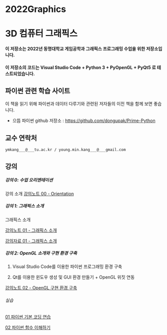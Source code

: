 # 2022Graphics

# 3D 컴퓨터 그래픽스
#### 이 저장소는 2022년 동명대학교 게임공학과 그래픽스 프로그래밍 수업을 위한 저장소입니다.
#### 이 저장소의 코드는 Visual Studio Code + Python 3 + PyOpenGL + PyQt5 로 테스트되었습니다.

## 파이썬 관련 학습 사이트

이 책을 읽기 위해 파이썬과 데이터 다루기와 관련된 저자들의 이전 책을 함께 보면 좋습니다. 

* 으뜸 파이썬 github 저장소 : https://github.com/dongupak/Prime-Python


## 교수 연락처

``` ymkang___@___tu.ac.kr / young.min.kang___@___gmail.com ```

## 강의 

##### 강의 0: 수업 오리엔테이션 

강의 소개 [강의노트 00 - Orientation](https://github.com/dknife/2022Graphics/raw/main/LectureNotes/LN_00_Orientation.pdf)

##### 강의 1: 그래픽스 소개

그래픽스 소개

[강의노트 01 - 그래픽스 소개](https://github.com/dknife/2022Graphics/raw/main/LectureNotes/LN_01_%EA%B0%95%EC%9D%98%EC%86%8C%EA%B0%9C.pdf)

[강의자료 01 - 그래픽스 소개](https://github.com/dknife/2022Graphics/raw/main/LectureNotes/01_%EA%B0%95%EC%9D%98%EC%86%8C%EA%B0%9C.pdf) 


##### 강의 2: OpenGL 소개와 구현 환경 구축

1. Visual Studio Code를 이용한 파이썬 프로그래밍 환경 구축

2. Qt를 이용한 윈도우 생성 및 GUI 환경 만들기 + OpenGL 위짓 연동


[강의노트 02 - OpenGL 구현 환경 구축](https://github.com/dknife/2022Graphics/raw/main/LectureNotes/02_OpenGL%20%EC%86%8C%EA%B0%9C%20%EB%B0%8F%20%EA%B5%AC%ED%98%84%20%ED%99%98%EA%B2%BD%20%EA%B5%AC%EC%B6%95.pdf)

###### 실습 

[01 파이썬 기본 코딩 연습](https://github.com/dknife/2022Graphics/blob/main/Codes/Lec01_01_Test.py)

[02 파이썬 함수 이해하기](https://github.com/dknife/2022Graphics/tree/main/Codes/Lec01_02_functions.py)
